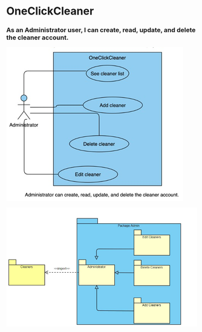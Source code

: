 # OneClickCleaner

### As an Administrator user, I can create, read, update, and delete the cleaner account. 




![Use case](https://github.com/Comp231-S4G5/OneClickCleaner/blob/US9/UseCase_US9.jpeg)


![Use case](https://github.com/Comp231-S4G5/OneClickCleaner/blob/US9/admin.JPG)
